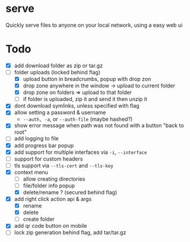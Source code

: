 # serve

Quickly serve files to anyone on your local network, using a easy web ui

# Todo

- [X] add download folder as zip or tar.gz
- [ ] folder uploads (locked behind flag)
  - [X] upload button in breadcrumbs, popup with drop zon
  - [X] drop zone anywhere in the window -> upload to current folder
  - [X] drop zone on folders => upload to that folder
  - [ ] if folder is uploaded, zip it and send it then unzip it
- [X] dont download symlinks, unless specified with flag
- [X] allow setting a password & username
  - `--auth, -a`, or `--auth-file` (maybe hashed?)
- [X] show error message when path was not found with a button "back to root"
- [ ] add logging to file
- [X] add progress bar popup
- [X] add support for multiple interfaces via `-i`, `--interface`
- [ ] support for custom headers
- [ ] tls support via `--tls-cert` and `--tls-key`
- [X] context menu
  - [ ] allow creating directories
  - [ ] file/folder info popup
  - [X] delete/rename ? (secured behind flag)
- [X] add right click action api & args
  - [X] rename
  - [X] delete
  - [ ] create folder
- [X] add qr code button on mobile
- [ ] lock zip generation behind flag, add tar/tar.gz